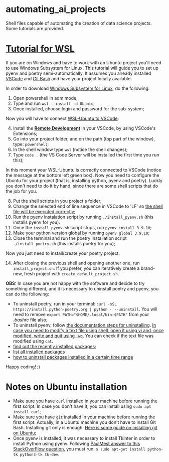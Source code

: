 # automating_ai_projects
Shell files capable of automating the creation of data science projects. Some tutorials are provided.

# [Tutorial for WSL](https://github.com/mtxslv/automating_ai_projects/blob/main/tutorial.md)
If you are on Windows and have to work with an Ubuntu project you'll need to use Windows Subsystem for Linux. This tutorial will guide you to set up pyenv and poetry semi-automatically. It assumes you already installed [VSCode](https://code.visualstudio.com/download) and [Git Bash](https://git-scm.com/download/win) and have your project locally available.

In order to download [Windows Subsystem for Linux](https://docs.microsoft.com/pt-br/windows/wsl/install), do the following:

1. Open powershell in adm mode;
2. Type and run ```wsl --install -d Ubuntu```;
3. Once installed, choose login and password for the sub-system;

Now you will have to connect [WSL-Ubuntu to VSCode](https://code.visualstudio.com/docs/remote/wsl):

4. Install the [**Remote Development**](https://marketplace.visualstudio.com/items?itemName=ms-vscode-remote.vscode-remote-extensionpack) in your VSCode, by using VSCode's Extensions;
5. Go into your project folder, and on the path (top part of the window), type: ```powershell```;
6. In the shell window type ```wsl``` (notice the shell changes);
7. Type ```code .``` (the VS Code Server will be installed the first time you run this);

In this moment your WSL-Ubuntu is correctly connected to VSCode (notice the message at the bottom left green box). Now you need to configure the Ubuntu for your project (that is, installing python, pyenv and poetry). Luckly you don't need to do it by hand, since there are some shell scripts that do the job for you. 

8. Put the shell scripts in you project's folder;
9. Change the selected end of line sequence in VSCode to 'LF' so [the shell file will be executed correctly](https://stackoverflow.com/questions/55258430/e-invalid-operation-update-error-while-running-shell-scripts-in-wsl);
10. Run the pyenv instalation script by running ```./install_pyenv.sh``` (this installs pyenv for you).
11. Once the ```install_pyenv.sh``` script stops, run ```pyenv install 3.9.10```;
12. Make your python version global by running ```pyenv global 3.9.10```;
13. Close the terminal and run the poetry installation script ```./install_poetry.sh``` (this installs poetry for you);

Now you just need to install/create your poetry project:

14. After closing the previous shell and opening another one, run ```install_project.sh```. If you prefer, you can iteratively create a brand-new, fresh project with ```create_default_project.sh```. 

**OBS:** 
In case you are not happy with the software and decide to try something different, and it is necessary to uninstall poetry and pyenv, you can do the following:
* To uninstall poetry, run in your terminal: ```curl -sSL  https://install.python-poetry.org | python - --uninstall```. You will need to remove `export PATH="$HOME/.local/bin:$PATH"` from your _.bashrc_ file also;
* To uninstall pyenv, follow [the documentation steps for uninstalling](https://github.com/pyenv/pyenv-installer#uninstall). [In case you need to modify a text file using shell, open it using vi and, once modified, write and quit using `:wq`](https://stackoverflow.com/questions/35695160/how-to-edit-a-text-file-in-my-terminal). You can check if the text file was modified using `cat`.
* [find out the recently installed packages](https://askubuntu.com/questions/17012/is-it-possible-to-get-a-list-of-most-recently-installed-packages);
* [list all installed packages](https://askubuntu.com/questions/17823/how-to-list-all-installed-packages)
* [how to uninstall packages installed in a certain time range](https://askubuntu.com/questions/548683/how-can-one-remove-all-packages-installed-after-a-certain-date-time)

Happy coding! ;)

# Notes on Ubuntu installation

* Make sure you have `curl` installed in your machine before running the first script. In case you don't have it, you can install using `sudo apt install curl`;
* Make sure you have `git` installed in your machine before running the first script. Actually, in a Ubuntu machine you don't have to install Git Bash. Installing git only is enough. [Here is some guide on installing git on Ubuntu](https://github.com/git-guides/install-git#install-git-on-linux);
* Once pyenv is installed, it was necessary to install Tkinter in order to install Python using pyenv. Following [PaulMest answer to this StackOverFlow question](https://stackoverflow.com/questions/5459444/tkinter-python-may-not-be-configured-for-tk), you must run: `$ sudo apt-get install python-tk python3-tk tk-dev`.
